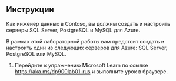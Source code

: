 ﻿---
lab:
    title: 'Лабораторная работа 01. Подготовка служб реляционных баз данных Azure'
    module: 'Модуль 02. Изучение реляционных данных в Azure'
---

## Инструкции
Как инженер данных в Contoso, вы должны создать и настроить серверы SQL Server, PostgreSQL и MySQL для Azure.

В рамках этой лабораторной работы вам предстоит создать и настроить один из следующих серверов для Azure: SQL Server, PostgreSQL или MySQL.

1.	Перейдите к упражнению Microsoft Learn по ссылке https://aka.ms/dp900lab01-rus и выполните урок в браузере. 
